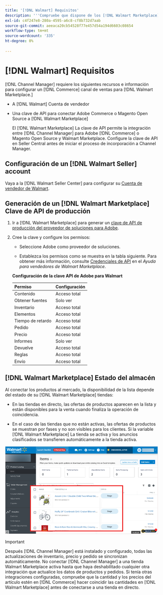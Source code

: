 ```yaml
---
title: '[!DNL Walmart] Requisitos'
description: '''Compruebe que dispone de los [!DNL Walmart Marketplace]información y recursos para integrar con Channel Manager".'
exl-id: c4f247e8-280a-4595-a6c8-cf8b732d7aab
source-git-commit: aeeaca20cb54528f77e457d54a194d6603c08654
workflow-type: tm+mt
source-wordcount: '335'
ht-degree: 0%

---
```


# [!DNL Walmart] Requisitos

[!DNL Channel Manager] requiere los siguientes recursos e información para configurar un [!DNL Commerce] canal de ventas para [!DNL Walmart Marketplace.]

* A [!DNL Walmart] Cuenta de vendedor

* Una clave de API para conectar Adobe Commerce o Magento Open Source a [!DNL Walmart Marketplace]

   El [!DNL Walmart Marketplace] La clave de API permite la integración entre [!DNL Channel Manager] para Adobe [!DNL Commerce] o Magento Open Source y Walmart Marketplace. Configure la clave de API en Seller Central antes de iniciar el proceso de incorporación a Channel Manager.

## Configuración de un [!DNL Walmart Seller] account

Vaya a la [!DNL Walmart Seller Center] para configurar su [Cuenta de vendedor de Walmart](https://seller.walmart.com/signup?q=&amp;origin=solution_provider&amp;src=0014M00001zivMp).

## Generación de un [!DNL Walmart Marketplace] Clave de API de producción

1. Ir a [!DNL Walmart Marketplace] para generar un [clave de API de producción del proveedor de soluciones para Adobe](https://developer.walmart.com/#preloginModal?redirectUri=https%3A%2F%2Fdeveloper.walmart.com%2Faccount%2FgenerateKey).

1. Cree la clave y configure los permisos:

   * Seleccione Adobe como proveedor de soluciones.

   * Establezca los permisos como se muestra en la tabla siguiente. Para obtener más información, consulte [Credenciales de API](https://sellerhelp.walmart.com/seller/s/guide?article=000006422) en el _Ayuda para vendedores de Walmart Marketplace_.

   **Configuración de la clave API de Adobe para Walmart**

   | **Permiso** | **Configuración** |
   |----------------|-------------|
   | Contenido | Acceso total |
   | Obtener fuentes | Solo ver |
   | Inventario | Acceso total |
   | Elementos | Acceso total |
   | Tiempo de retardo | Acceso total |
   | Pedido | Acceso total |
   | Precio | Acceso total |
   | Informes | Solo ver |
   | Devuelve | Acceso total |
   | Reglas | Acceso total |
   | Envío | Acceso total |

## [!DNL Walmart Marketplace] Estado del almacén

Al conectar los productos al mercado, la disponibilidad de la lista depende del estado de su [!DNL Walmart Marketplace] tiendas:

* En las tiendas en directo, las ofertas de productos aparecen en la lista y están disponibles para la venta cuando finaliza la operación de coincidencia.

* En el caso de las tiendas que no están activas, las ofertas de productos se muestran por fases y no son visibles para los clientes. Si la variable [!DNL Walmart Marketplace] La tienda se activa y los anuncios clasificados se transfieren automáticamente a la tienda activa.

![[!DNL Walmart Seller Central] productos clasificados](assets/walmart-seller-central-staged.png)

>[!IMPORTANT]
>
>Después [!DNL Channel Manager] está instalado y configurado, todas las actualizaciones de inventario, precio y pedido se sincronizan automáticamente. No conectar [!DNL Channel Manager] a una tienda Walmart Marketplace activa hasta que haya deshabilitado cualquier otra integración que actualice los datos de productos y pedidos. Si tenía otras integraciones configuradas, compruebe que la cantidad y los precios del artículo estén en [!DNL Commerce] hacer coincidir las cantidades en [!DNL Walmart Marketplace] antes de conectarse a una tienda en directo.

